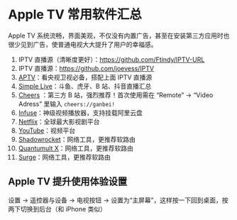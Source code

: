 # Apple TV 常用软件汇总

Apple TV 系统流畅，界面美观，不仅没有内置广告，甚至在安装第三方应用时也很少见到广告，使普通电视大大提升了用户的幸福感。

1. IPTV 直播源（清晰度更好）：https://github.com/Ftindy/IPTV-URL
2. IPTV 直播源：https://github.com/joevess/IPTV
3. [APTV](https://github.com/Kimentanm/aptv)：看央视卫视必备，搭配上面 IPTV 直播源
4. [Simple Live](https://github.com/xiaoyaocz/dart_simple_live)：斗鱼、虎牙、B 站、抖音直播汇总
5. [Cheers](https://apps.apple.com/us/app/cheers-danmu-player/id1643375332) ：第三方 B 站，强烈推荐！首次使用需在 “Remote” → “Video Adress” 里输入 `cheers://ganbei!`
6. [Infuse](https://apps.apple.com/us/app/infuse-video-player/id1136220934)：神级视频播放器，支持挂载阿里云盘
7. [Netflix](https://apps.apple.com/lv/app/netflix/id363590051)：全球最大影视剧平台
8. [YouTube](https://apps.apple.com/is/app/youtube-watch-listen-stream/id544007664)：视频平台
9. [Shadowrocket](https://apps.apple.com/us/app/shadowrocket/id932747118)：网络工具，更推荐软路由
10. [Quantumult X](https://apps.apple.com/jp/app/quantumult-x/id1443988620?l=en-US)：网络工具，更推荐软路由
11. [Surge](https://kb.nssurge.com/surge-knowledge-base/guidelines/tvos)：网络工具，更推荐软路由

## Apple TV 提升使用体验设置
设置 → 遥控器与设备 → 电视按钮 → 设置为“主屏幕”，这样按一下回到桌面，按两下切换到后台（和 iPhone 类似）
